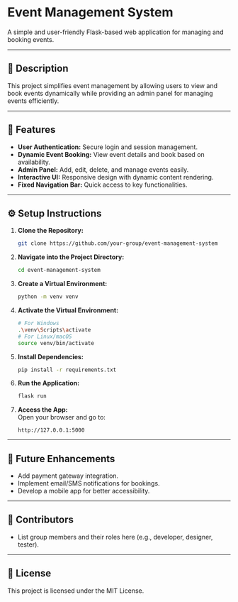 # **Event Management System**  

A simple and user-friendly Flask-based web application for managing and booking events.  

---

## 📝 **Description**  
This project simplifies event management by allowing users to view and book events dynamically while providing an admin panel for managing events efficiently.  

---

## 🚀 **Features**  
- **User Authentication:** Secure login and session management.  
- **Dynamic Event Booking:** View event details and book based on availability.  
- **Admin Panel:** Add, edit, delete, and manage events easily.  
- **Interactive UI:** Responsive design with dynamic content rendering.  
- **Fixed Navigation Bar:** Quick access to key functionalities.  

---

## ⚙️ **Setup Instructions**  

1. **Clone the Repository:**  
   ```bash  
   git clone https://github.com/your-group/event-management-system  
   ```  

2. **Navigate into the Project Directory:**  
   ```bash  
   cd event-management-system  
   ```  

3. **Create a Virtual Environment:**  
   ```bash  
   python -m venv venv  
   ```  

4. **Activate the Virtual Environment:**  
   ```bash  
   # For Windows  
   .\venv\Scripts\activate  
   # For Linux/macOS  
   source venv/bin/activate  
   ```  

5. **Install Dependencies:**  
   ```bash  
   pip install -r requirements.txt  
   ```  

6. **Run the Application:**  
   ```bash  
   flask run  
   ```  

7. **Access the App:**  
   Open your browser and go to:  
   ```  
   http://127.0.0.1:5000  
   ```  

---

## 🌟 **Future Enhancements**  
- Add payment gateway integration.  
- Implement email/SMS notifications for bookings.  
- Develop a mobile app for better accessibility.  

---

## 📂 **Contributors**  
- List group members and their roles here (e.g., developer, designer, tester).  

---

## 📄 **License**  
This project is licensed under the MIT License.  

  
